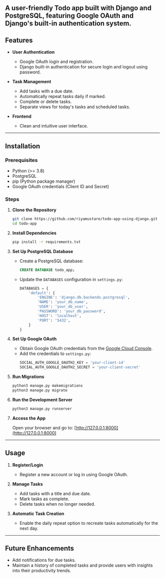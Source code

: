 A user-friendly Todo app built with Django and PostgreSQL, featuring Google OAuth and Django's built-in authentication system.
---

## Features

- **User Authentication**
  - Google OAuth login and registration.
  - Django built-in authentication for secure login and logout using password.

- **Task Management**
  - Add tasks with a due date.
  - Automatically repeat tasks daily if marked.
  - Complete or delete tasks.
  - Separate views for today's tasks and scheduled tasks.

- **Frontend**
  - Clean and intuitive user interface.

---

## Installation

### Prerequisites
- Python (>= 3.8)
- PostgreSQL
- pip (Python package manager)
- Google OAuth credentials (Client ID and Secret)

### Steps

1. **Clone the Repository**

   ```bash
   git clone https://github.com/riyamustare/todo-app-using-django.git
   cd todo-app
   ```

2. **Install Dependencies**

   ```bash
   pip install -r requirements.txt
   ```

3. **Set Up PostgreSQL Database**

   - Create a PostgreSQL database:
     ```sql
     CREATE DATABASE todo_app;
     ```
   - Update the `DATABASES` configuration in `settings.py`:
     ```python
     DATABASES = {
         'default': {
             'ENGINE': 'django.db.backends.postgresql',
             'NAME': 'your_db_name',
             'USER': 'your_db_user',
             'PASSWORD': 'your_db_password',
             'HOST': 'localhost',
             'PORT': '5432',
         }
     }
     ```

4. **Set Up Google OAuth**

   - Obtain Google OAuth credentials from the [Google Cloud Console](https://console.cloud.google.com/).
   - Add the credentials to `settings.py`:
     ```python
     SOCIAL_AUTH_GOOGLE_OAUTH2_KEY = 'your-client-id'
     SOCIAL_AUTH_GOOGLE_OAUTH2_SECRET = 'your-client-secret'
     ```

5. **Run Migrations**

   ```bash
   python3 manage.py makemigrations
   python3 manage.py migrate
   ```

6. **Run the Development Server**

   ```bash
   python3 manage.py runserver
   ```

7. **Access the App**

   Open your browser and go to: [http://127.0.0.1:8000](http://127.0.0.1:8000)

---

## Usage

1. **Register/Login**
   - Register a new account or log in using Google OAuth.

2. **Manage Tasks**
   - Add tasks with a title and due date.
   - Mark tasks as complete.
   - Delete tasks when no longer needed.

3. **Automatic Task Creation**
   - Enable the daily repeat option to recreate tasks automatically for the next day.

---

## Future Enhancements

- Add notifications for due tasks.
- Maintain a history of completed tasks and provide users with insights into their productivity trends.
